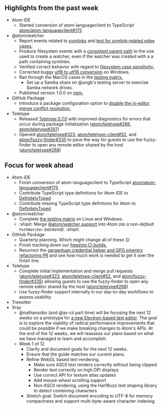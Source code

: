 ## Highlights from the past week

- Atom IDE
  - Started conversion of atom-languageclient to TypeScript [atom/atom-languageclient#175](https://github.com/atom/atom-languageclient/pull/175)
- @atom/watcher
    - Report events related to [symlinks](https://github.com/atom/watcher/pull/111) and [test for symlink-related edge cases.](https://github.com/atom/watcher/pull/114)
    - Produce filesystem events with a [consistent parent path](https://github.com/atom/watcher/pull/113) to the one used to create a watcher, even if the watcher was created with a a path containing symlinks.
    - Verified correct behavior with regard to [filesystem case sensitivity.](https://github.com/atom/watcher/pull/116)
    - Corrected buggy [utf8 to utf16 conversion](https://github.com/atom/watcher/pull/115) on Windows.
    - Ran through the MacOS cases in the [testing matrix.](https://github.com/atom/atom/pull/16124)
      - Set up a Samba share on @ungb's testing server to exercise Samba network drives.
    - Published version 1.0.0 on [npm.](https://www.npmjs.com/package/@atom/watcher)
- GitHub Package
    - Introduce a package configuration option to [disable the in-editor merge conflict resolution.](https://github.com/atom/github/pull/1305)
- Teletype
    - Released [Teletype 0.7.0](https://github.com/atom/teletype/releases/tag/v0.7.0) with improved diagnostics for errors that occur during package initialization ([atom/teletype#266](https://github.com/atom/teletype/issues/266), [atom/teletype#297](https://github.com/atom/teletype/issues/297))
    - Opened [atom/teletype#323](https://github.com/atom/teletype/pull/323), [atom/teletype-client#52](https://github.com/atom/teletype-client/pull/52), and [atom/fuzzy-finder#335](https://github.com/atom/fuzzy-finder/pull/335) to pave the way for guests to use the fuzzy-finder to open any remote editor shared by the host ([atom/teletype#268](https://github.com/atom/teletype/issues/268))

## Focus for week ahead

- Atom IDE
  - Finish conversion of atom-languageclient to TypeScript [atom/atom-languageclient#175](https://github.com/atom/atom-languageclient/pull/175)
  - Contribute TypeScript type definitions for Atom IDE to [DefinitelyTyped](https://github.com/DefinitelyTyped/DefinitelyTyped)
  - Contribute missing TypeScript type defintions for Atom to [DefinitelyTyped](https://github.com/DefinitelyTyped/DefinitelyTyped/tree/master/types/atom)
- @atom/watcher
    - Complete [the testing matrix](https://github.com/atom/atom/pull/16124) on Linux and Windows.
    - :shipit: Merge [@atom/watcher support]((https://github.com/atom/atom/pull/16124)) into Atom _(as a non-default `PathWatcher` backend)_. :shipit:
- GitHub Package
    - Quarterly planning. Which might change all of these :wink:
    - Finish tracking down our [freezing CI builds.](https://github.com/atom/github/pull/1289)
    - Resurrect the [gargantuan credential helper and GPG pinentry refactoring PR](https://github.com/atom/github/pull/846) and see how much work is needed to get it over the finish line.
- Teletype
    - Complete initial implementation and merge pull requests ([atom/teletype#323](https://github.com/atom/teletype/pull/323), [atom/teletype-client#52](https://github.com/atom/teletype-client/pull/52), and [atom/fuzzy-finder#335](https://github.com/atom/fuzzy-finder/pull/335)) allowing guests to use the fuzzy-finder to open any remote editor shared by the host ([atom/teletype#268](https://github.com/atom/teletype/issues/268))
    - Use fuzzy-finder support internally in our day-to-day workflows to assess usability
- Treesitter
- Xray
  * @nathansobo (and @as-cii part time) will be focusing the next 12 weeks on a prototype for [a new Electron-based text editor](https://github.com/atom/xray). The goal is to explore the viability of radical performance improvements that could be possible if we make breaking changes to Atom's APIs. At the end of the 12 weeks, we will reassess our plans based on what we have managed to learn and accomplish.
  * Week 1 of 12
    * Clarify and document goals for the next 12 weeks.
    * Ensure that the guide matches our current plans.
    * Refine WebGL based text rendering.
      * Make sure ASCII text renders correctly without being clipped
      * Render text correctly on high DPI displays
      * Use correct API for texture atlas updates
      * Add mouse-wheel scrolling support
      * Non-ASCII rendering, using the HarfBuzz text shaping library to detect combining characters
    * Stretch goal: Switch document encoding to UTF-8 for memory compactness and support multi-byte-aware character indexing.
